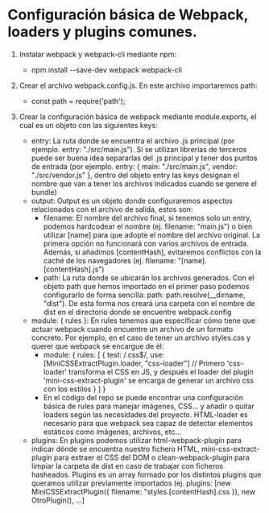 # Configuración básica de Webpack, loaders y plugins comunes.
1. Instalar webpack y webpack-cli mediante npm:
    - npm install --save-dev webpack webpack-cli
    
2. Crear el archivo webpack.config.js. En este archivo importaremos path:
    - const path = require('path');

3. Crear la configuración básica de webpack mediante module.exports, el cual es un objeto con las siguientes keys:
    - entry: La ruta donde se encuentra el archivo .js principal (por ejemplo. entry: "./src/main.js"). Si se utilizan librerías de terceros puede ser buena idea separarlas del .js principal y tener dos puntos de entrada (por ejemplo. entry: {
        main: "./src/main.js",
        vendor: "./src/vendor.js"
    }, dentro del objeto entry las keys designan el nombre que van a tener los archivos indicados cuando se genere el bundle)
    - output: Output es un objeto donde configuraremos aspectos relacionados con el archivo de salida, estos son:
       - filename: El nombre del archivo final, si tenemos solo un entry, podemos hardcodear el nombre (ej. filename: "main.js") o bien utilizar [name] para que adopte el nombre del archivo original. La primera opción no funcionará con varios archivos de entrada. Además, si añadimos [contentHash], evitaremos conflictos con la caché de los navegadores (ej. filename: "[name].[contentHash].js")
       - path: La ruta donde se ubicarán los archivos generados. Con el objeto path que hemos importado en el primer paso podemos configurarlo de forma sencilla: path: path.resolve(__dirname, "dist"). De esta forma nos creará una carpeta con el nombre de dist en el directorio donde se encuentre webpack.config
    - module: { rules }: En rules tenemos que especificar cómo tiene que actuar webpack cuando encuentre un archivo de un formato concreto. Por ejemplo, en el caso de tener un archivo styles.css y querer que webpack se encargue de él:
        - module: {
        rules: [
            {
                test: /\.css$/,
                use: [MiniCSSExtractPlugin.loader, "css-loader"] // Primero 'css-loader' transforma el CSS en JS, y después el loader del plugin 'mini-css-extract-plugin' se encarga de generar un archivo css con los estilos
            }
           ]
            }
        - En el código del repo se puede encontrar una configuración básica de rules para manejar imágenes, CSS... y añadir o quitar loaders según las necesidades del proyecto. HTML-loader es necesario para que webpack sea capaz de detectar elementos estáticos como imágenes, archivos, etc...
     - plugins: En plugins podemos utilizar html-webpack-plugin para indicar dónde se encuentra nuestro fichero HTML, mini-css-extract-plugin para extraer el CSS del DOM o clean-webpack-plugin para limpiar la carpeta de dist en caso de trabajar con ficheros hasheados. Plugins es un array formado por los distintos plugins que queramos utilizar previamente importados (ej. plugins: [new MiniCSSExtractPlugin({ filename: "styles.[contentHash].css }), new OtroPlugin(), ...]
